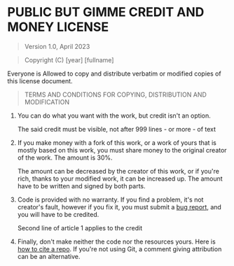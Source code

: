 # PUBLIC BUT GIMME CREDIT AND MONEY LICENSE

> Version 1.0, April 2023

> Copyright (C) [year] [fullname]

Everyone is Allowed to copy and distribute verbatim or modified
copies of this license document.

> TERMS AND CONDITIONS FOR COPYING, DISTRIBUTION AND MODIFICATION

1. You can do what you want with the work, but credit isn't an option.
	
	The said credit must be visible, not after 999 lines - or more - of text

2. If you make money with a fork of this work, or a work of yours that is mostly based on this work,  you must share money to the original creator of the work. The amount is 30%.
	
	The amount can be decreased by the creator of this work, or if you're rich, thanks to your modified work, it can be increased up. The amount have to be written and signed by both parts.

3. Code is provided with no warranty. If you find a problem, it's not creator's fault, however if you fix it, you must submit a [bug report](https://www.chiark.greenend.org.uk/~sgtatham/bugs.html), and you will have to be credited.

	Second line of article 1 applies to the credit

4. Finally, don't make neither the code nor the resources yours. Here is [how to cite a repo](https://academia.stackexchange.com/a/172780). If you're not using Git, a comment giving attribution can be an alternative.
